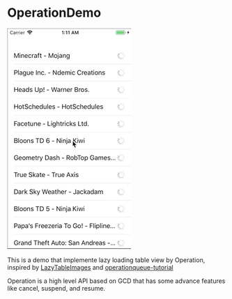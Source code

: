 # OperationDemo

![lazy_loading](./lazy_loading.gif)

This is a demo that implemente lazy loading table view by Operation, inspired by [LazyTableImages](https://developer.apple.com/library/archive/samplecode/LazyTableImages/Introduction/Intro.html#//apple_ref/doc/uid/DTS40009394-Intro-DontLinkElementID_2) and [operationqueue-tutorial](https://www.raywenderlich.com/5293-operation-and-operationqueue-tutorial-in-swift) 

Operation is a high level API based on GCD that has some advance features like cancel, suspend, and resume.
